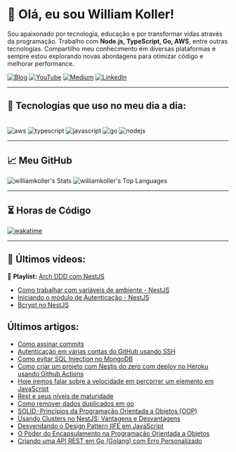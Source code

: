 # 👋 Olá, eu sou William Koller!

Sou apaixonado por tecnologia, educação e por transformar vidas através da programação. Trabalho com **Node.js, TypeScript, Go, AWS**, entre outras tecnologias. Compartilho meu conhecimento em diversas plataformas e sempre estou explorando novas abordagens para otimizar código e melhorar performance.

[![Blog](https://img.shields.io/badge/dev.to-0A0A0A?style=for-the-badge&logo=devdotto&logoColor=white)](https://dev.to/williamkoller) 
[![YouTube](https://img.shields.io/badge/YouTube-FF0000?style=for-the-badge&logo=youtube&logoColor=white)](https://www.youtube.com/@williamkoller) 
[![Medium](https://img.shields.io/badge/Medium-12100E?style=for-the-badge&logo=medium&logoColor=white)](https://medium.com/@william-koller) 
[![LinkedIn](https://img.shields.io/badge/LinkedIn-0077B5?style=for-the-badge&logo=linkedin&logoColor=white)](https://www.linkedin.com/in/williamkoller) 

---

## 🚀 Tecnologias que uso no meu dia a dia:

<div style="display: inline_block"><br/>
  <img align="center" alt="aws" src="https://img.shields.io/badge/Amazon_AWS-232F3E?style=for-the-badge&logo=amazon-aws&logoColor=white"/>
  <img align="center" alt="typescript" src="https://img.shields.io/badge/TypeScript-007ACC?style=for-the-badge&logo=typescript&logoColor=white"/>
  <img align="center" alt="javascript" src="https://img.shields.io/badge/JavaScript-F7DF1E?style=for-the-badge&logo=javascript&logoColor=black"/>
  <img align="center" alt="go" src="https://img.shields.io/badge/Go-00ADD8?style=for-the-badge&logo=go&logoColor=white"/>
  <img align="center" alt="nodejs" src="https://img.shields.io/badge/Node.js-43853D?style=for-the-badge&logo=node.js&logoColor=white"/>
</div>

---

## 📈 Meu GitHub
![williamkoller's Stats](https://github-readme-stats.vercel.app/api?username=williamkoller&theme=tokyonight&show_icons=true&hide_border=false&count_private=true)
![williamkoller's Top Languages](https://github-readme-stats.vercel.app/api/top-langs/?username=williamkoller&theme=tokyonight&show_icons=true&hide_border=false&layout=compact)

---

## ⏳ Horas de Código
[![wakatime](https://wakatime.com/badge/user/f8b538ef-5e09-4369-8b13-b9baf54326e9.svg)](https://wakatime.com/@f8b538ef-5e09-4369-8b13-b9baf54326e9)

---

## 🎥 Últimos vídeos:

📌 **Playlist:** [Arch DDD com NestJS](https://www.youtube.com/watch?v=EmqdupU-RQk&list=PL0EjZr3fsjRiaHA1uVmE-CW8H-48HD6mG)

- [Como trabalhar com variáveis de ambiente - NestJS](https://www.youtube.com/watch?v=v6liEdKS3-Y)
- [Iniciando o módulo de Autenticação - NestJS](https://www.youtube.com/watch?v=T2ghzLaSZ_E)
- [Bcrypt no NestJS](https://www.youtube.com/watch?v=DIJvFrR9PpA&t=162s)

## Últimos artigos:
- [Como assinar commits](https://dev.to/williamkoller/assinatura-de-commits-2ac0)
- [Autenticação em várias contas do GitHub usando SSH](https://dev.to/williamkoller/autenticacao-em-varias-contas-do-github-usando-ssh-5eom)
- [Como evitar SQL Injection no MongoDB](https://dev.to/williamkoller/como-evitar-sql-injection-no-mongodb-1fo3)
- [Como criar um projeto com Nestjs do zero com deploy no Heroku usando Github Actions](https://dev.to/williamkoller/como-criar-um-projeto-com-nestjs-do-zero-com-deploy-no-heroku-usando-github-actions-517p)
- [Hoje iremos falar sobre a velocidade em percorrer um elemento em JavaScript](https://dev.to/williamkoller/hoje-iremos-falar-sobre-a-velocidade-em-percorrer-um-elemento-em-javascript-4me3)
- [Rest e seus níveis de maturidade](https://dev.to/williamkoller/rest-e-seus-niveis-de-maturidade-3mf2)
- [Como remover dados duplicados em go](https://dev.to/williamkoller/como-remover-dados-duplicados-em-go-4d0p)
- [SOLID - Princípios da Programação Orientada a Objetos (OOP)](https://dev.to/williamkoller/solid-principios-da-programacao-orientada-a-objetos-oop-50g3)
- [Usando Clusters no NestJS: Vantagens e Desvantagens](https://iamwilliamkoller.medium.com/usando-clusters-no-nestjs-vantagens-e-desvantagens-9ba41a63475e)
- [Desvendando o Design Pattern IIFE em JavaScript](https://iamwilliamkoller.medium.com/desvendando-o-design-pattern-iife-em-javascript-e248dfcac890)
- [O Poder do Encapsulamento na Programação Orientada a Objetos](https://iamwilliamkoller.medium.com/o-poder-do-encapsulamento-na-programa%C3%A7%C3%A3o-orientada-a-objetos-12f569b60906)
- [Criando uma API REST em Go (Golang) com Erro Personalizado](https://iamwilliamkoller.medium.com/criando-uma-api-rest-em-go-golang-com-erro-personalizado-668db4967f37)

